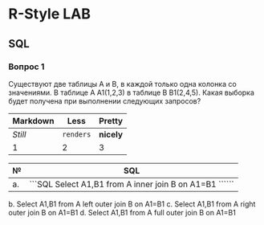 # R-Style LAB

## SQL 
### Вопрос 1
Существуют две таблицы А и B, в каждой только одна колонка  cо значениями. 
В таблице А A1(1,2,3)  в таблице B B1(2,4,5). 
Какая выборка будет получена при выполнении следующих запросов? 

Markdown | Less | Pretty
--- | --- | ---
*Still* | `renders` | **nicely**
1 | 2 | 3

 № | SQL
--- | --- 
а. | ```SQL Select A1,B1 from A inner join B on A1=B1 `````` 



b.	Select A1,B1 from A left outer join B on A1=B1
c.	Select A1,B1 from A right outer join B on A1=B1
d.	Select A1,B1 from A full outer join B on A1=B1
